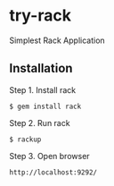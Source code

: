 # try-rack

Simplest Rack Application

## Installation

Step 1. Install rack

    $ gem install rack

Step 2. Run rack

    $ rackup

Step 3. Open browser

    http://localhost:9292/